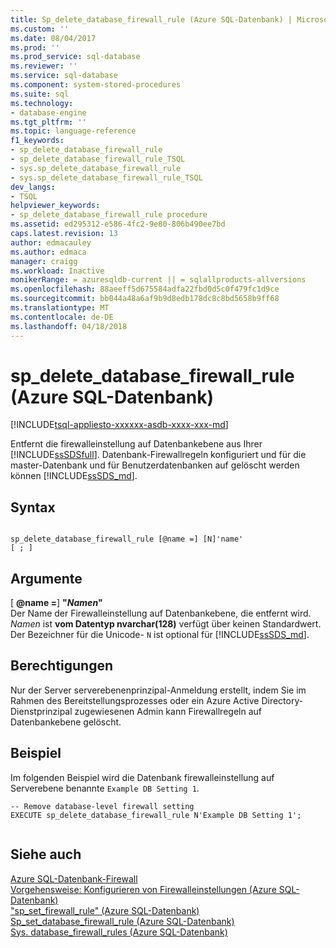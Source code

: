 ```yaml
---
title: Sp_delete_database_firewall_rule (Azure SQL-Datenbank) | Microsoft Docs
ms.custom: ''
ms.date: 08/04/2017
ms.prod: ''
ms.prod_service: sql-database
ms.reviewer: ''
ms.service: sql-database
ms.component: system-stored-procedures
ms.suite: sql
ms.technology:
- database-engine
ms.tgt_pltfrm: ''
ms.topic: language-reference
f1_keywords:
- sp_delete_database_firewall_rule
- sp_delete_database_firewall_rule_TSQL
- sys.sp_delete_database_firewall_rule
- sys.sp_delete_database_firewall_rule_TSQL
dev_langs:
- TSQL
helpviewer_keywords:
- sp_delete_database_firewall_rule procedure
ms.assetid: ed295312-e586-4fc2-9e80-806b490ee7bd
caps.latest.revision: 13
author: edmacauley
ms.author: edmaca
manager: craigg
ms.workload: Inactive
monikerRange: = azuresqldb-current || = sqlallproducts-allversions
ms.openlocfilehash: 88aeeff5d675584adfa22fbd0d5c0f479fc1d9ce
ms.sourcegitcommit: bb044a48a6af9b9d8edb178dc8c8bd5658b9ff68
ms.translationtype: MT
ms.contentlocale: de-DE
ms.lasthandoff: 04/18/2018
---
```

# <a name="spdeletedatabasefirewallrule-azure-sql-database"></a>sp_delete_database_firewall_rule (Azure SQL-Datenbank)
[!INCLUDE[tsql-appliesto-xxxxxx-asdb-xxxx-xxx-md](../../includes/tsql-appliesto-xxxxxx-asdb-xxxx-xxx-md.md)]

  Entfernt die firewalleinstellung auf Datenbankebene aus Ihrer [!INCLUDE[ssSDSfull](../../includes/sssdsfull-md.md)]. Datenbank-Firewallregeln konfiguriert und für die master-Datenbank und für Benutzerdatenbanken auf gelöscht werden können [!INCLUDE[ssSDS_md](../../includes/sssds-md.md)].   
  
 
## <a name="syntax"></a>Syntax  
  
```  
  
sp_delete_database_firewall_rule [@name =] [N]'name'
[ ; ]  
```  
  
## <a name="arguments"></a>Argumente  
 [ **@name =**] **"***Namen***"**  
 Der Name der Firewalleinstellung auf Datenbankebene, die entfernt wird. *Namen* ist **vom Datentyp nvarchar(128)** verfügt über keinen Standardwert. Der Bezeichner für die Unicode- `N` ist optional für [!INCLUDE[ssSDS_md](../../includes/sssds-md.md)]. 
  
## <a name="permissions"></a>Berechtigungen  
 Nur der Server serverebenenprinzipal-Anmeldung erstellt, indem Sie im Rahmen des Bereitstellungsprozesses oder ein Azure Active Directory-Dienstprinzipal zugewiesenen Admin kann Firewallregeln auf Datenbankebene gelöscht.  
  
## <a name="example"></a>Beispiel  
 Im folgenden Beispiel wird die Datenbank firewalleinstellung auf Serverebene benannte `Example DB Setting 1`.
  
```  
-- Remove database-level firewall setting  
EXECUTE sp_delete_database_firewall_rule N'Example DB Setting 1';  
  
```  
  
## <a name="see-also"></a>Siehe auch  
 [Azure SQL-Datenbank-Firewall](https://azure.microsoft.com/documentation/articles/sql-database-firewall-configure/)   
 [Vorgehensweise: Konfigurieren von Firewalleinstellungen (Azure SQL-Datenbank)](https://azure.microsoft.com/documentation/articles/sql-database-configure-firewall-settings/)   
 ["sp_set_firewall_rule" &#40;Azure SQL-Datenbank&#41;](../../relational-databases/system-stored-procedures/sp-set-firewall-rule-azure-sql-database.md)   
 [Sp_set_database_firewall_rule &#40;Azure SQL-Datenbank&#41;](../../relational-databases/system-stored-procedures/sp-set-database-firewall-rule-azure-sql-database.md)   
 [Sys. database_firewall_rules &#40;Azure SQL-Datenbank&#41;](../../relational-databases/system-catalog-views/sys-database-firewall-rules-azure-sql-database.md)  
  
  



